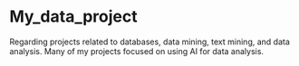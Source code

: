# My_data_project
Regarding projects related to databases, data mining, text mining, and data analysis. Many of my projects focused on using AI for data analysis.
